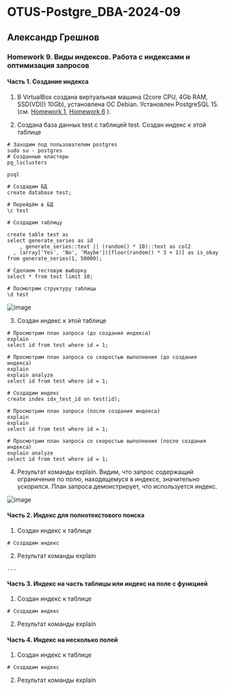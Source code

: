 # OTUS-Postgre_DBA-2024-09
## Александр Грешнов

### Homework 9. Виды индексов. Работа с индексами и оптимизация запросов 

#### Часть 1. Создание индекса
1. В VirtualBox создана виртуальная машина (2core CPU, 4Gb RAM, SSD(VDI)) 10Gb), установлена ОС Debian. Установлен PostgreSQL 15. (см. [Homework 1](/Homework/HW-1.md), [Homework 6](/Homework/HW-6.md) ).

2. Создана база данных test с таблицей test. Создан индекс к этой таблице

```
# Заходим под пользователем postgres
sudo su - postgres
# Созданные кластеры
pg_lsclusters

psql

# Создадим БД
create database test;

# Перейдём в БД
\c test

# Создадим таблицу

create table test as 
select generate_series as id
	, generate_series::text || (random() * 10)::text as col2 
  , (array['Yes', 'No', 'Maybe'])[floor(random() * 3 + 1)] as is_okay
from generate_series(1, 50000);

# Сделаем тестовую выборку
select * from test limit 10;

# Посмотрим структуру таблицы
\d test

```

![image](https://github.com/user-attachments/assets/b0d9a0b3-9cff-4ea9-a09e-9fcf0ee4154e)


3. Создан индекс к этой таблице
```
# Просмотрим план запроса (до создания индекса)
explain 
select id from test where id = 1;

# Просмотрим план запроса со скоростью выполнения (до создания индекса)
explain 
explain analyze
select id from test where id = 1;

# Создадим индекс
create index idx_test_id on test(id);

# Просмотрим план запроса (после создания индекса)
explain 
explain 
select id from test where id = 1;

# Просмотрим план запроса со скоростью выполнения (после создания индекса)
explain analyze
select id from test where id = 1;

```

4. Результат команды explain. Видим, что запрос содержащий ограничение по полю, находящемуся в индексе, значительно ускорился. План запроса демонстрирует, что используется индекс.

![image](https://github.com/user-attachments/assets/dad669d3-21ed-4a69-8fce-5e166914ebbd)



#### Часть 2. Индекс для полнотекстового поиска
1. Создан индекс к таблице
```
# Создадим индекс

```

2. Результат команды explain
```
...
```


#### Часть 3. Индекс на часть таблицы или индекс на поле с функцией
1. Создан индекс к таблице
```
# Создадим индекс

```
2. Результат команды explain

#### Часть 4. Индекс на несколько полей
1. Создан индекс к таблице
```
# Создадим индекс

```
2. Результат команды explain




